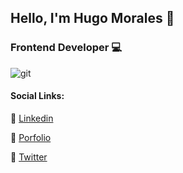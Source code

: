 ## Hello, I'm Hugo Morales 👋 
### Frontend Developer :computer:

![git](https://user-images.githubusercontent.com/60529414/116962411-3e88b180-ac7c-11eb-94fd-a08e128864df.png)

#### Social Links:

📌  [Linkedin](https://www.linkedin.com/in/damdev/)

📌  [Porfolio](https://damdev.netlify.app/)

📌  [Twitter](https://twitter.com/damdev88)
